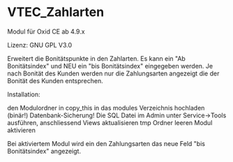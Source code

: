 # VTEC_Zahlarten
Modul für Oxid CE ab 4.9.x

Lizenz: GNU GPL V3.0

Erweitert die Bonitätspunkte in den Zahlarten. Es kann ein "Ab Bonitätsindex" und NEU ein "bis Bonitätsindex" eingegeben 
werden. Je nach Bonität des Kunden werden nur die Zahlungsarten angezeigt die der Bonität des Kunden entsprechen.

Installation:

den Modulordner in copy_this in das modules Verzeichnis hochladen (binär!)
Datenbank-Sicherung!
Die SQL Datei im Admin unter Service->Tools ausführen, anschliessend Views aktualisieren
tmp Ordner leeren
Modul aktivieren

Bei aktiviertem Modul wird ein den Zahlungsarten das neue Feld "bis Bonitätsindex" angezeigt.


